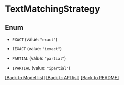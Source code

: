 # TextMatchingStrategy

## Enum


* `EXACT` (value: `"exact"`)

* `IEXACT` (value: `"iexact"`)

* `PARTIAL` (value: `"partial"`)

* `IPARTIAL` (value: `"ipartial"`)


[[Back to Model list]](../README.md#documentation-for-models) [[Back to API list]](../README.md#documentation-for-api-endpoints) [[Back to README]](../README.md)


